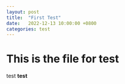 ```yaml
---
layout: post
title:  "First Test"
date:   2022-12-13 10:00:00 +0800
categories: test
---
```


# This is the file for test
test
**test**
